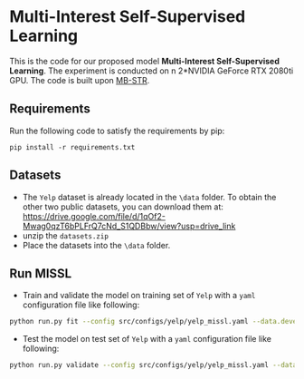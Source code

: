 # Multi-Interest Self-Supervised Learning

This is the code for our proposed model **Multi-Interest Self-Supervised Learning**. The experiment is conducted on n 2*NVIDIA GeForce RTX 2080ti GPU. 
The code is built upon [MB-STR](https://github.com/yuanenming/mb-str).

## Requirements

Run the following code to satisfy the requirements by pip:

```
pip install -r requirements.txt
```

## Datasets

- The `Yelp` dataset is already located in the `\data` folder. To obtain the other two public datasets, you can download them at: https://drive.google.com/file/d/1qOf2-Mwag0qzT6bPLFrQ7cNd_S1QDBbw/view?usp=drive_link
- unzip the `datasets.zip`
- Place the datasets into the `\data` folder.

## Run MISSL

- Train and validate the model on training set of  `Yelp`  with a `yaml` configuration file like following:

```bash
python run.py fit --config src/configs/yelp/yelp_missl.yaml --data.develop True
```

- Test the model on test set of  `Yelp`  with a `yaml` configuration file like following:

```bash
python run.py validate --config src/configs/yelp/yelp_missl.yaml --data.develop False --ckpt_path [yours ckpt path] 
```

